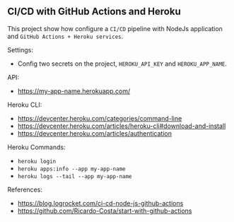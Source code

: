 ## CI/CD with GitHub Actions and Heroku

This project show how configure a `CI/CD` pipeline with NodeJs application and `GitHub Actions + Heroku services`.

Settings:
- Config two secrets on the project, `HEROKU_API_KEY` and `HEROKU_APP_NAME`.

API:
- https://my-app-name.herokuapp.com/

Heroku CLI:
- https://devcenter.heroku.com/categories/command-line
- https://devcenter.heroku.com/articles/heroku-cli#download-and-install
- https://devcenter.heroku.com/articles/authentication

Heroku Commands:
- `heroku login`
- `heroku apps:info --app my-app-name`
- `heroku logs --tail --app my-app-name`

References:
-  https://blog.logrocket.com/ci-cd-node-js-github-actions
-  https://github.com/Ricardo-Costa/start-with-github-actions